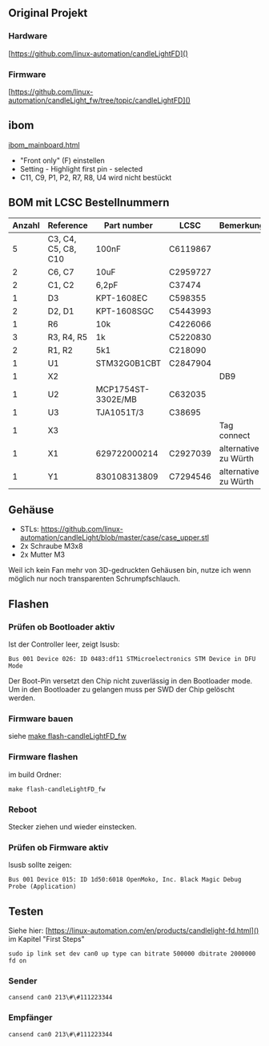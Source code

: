 ## Original Projekt
### Hardware
[https://github.com/linux-automation/candleLightFD]()

### Firmware
[https://github.com/linux-automation/candleLight_fw/tree/topic/candleLightFD]()

## ibom
[ibom_mainboard.html](https://html-preview.github.io/?url=https://github.com/linux-automation/candleLightFD/blob/main/release/candlelightfd-S01-R01/candlelightfd-S01-R01-V01/candlelightfd-S01-R01_BOM.html)
- "Front only" (F) einstellen
- Setting - Highlight first pin - selected
- C11, C9, P1, P2, R7, R8, U4 wird nicht bestückt

## BOM mit LCSC Bestellnummern
Anzahl   | Reference           | Part number        | LCSC     | Bemerkung
-------- | --------            | --------           | -------- | --------
5        | C3, C4, C5, C8, C10 | 100nF              | C6119867 | 
2        | C6, C7              | 10uF               | C2959727 | 
2        | C1, C2              | 6,2pF              | C37474   | 
1        | D3                  | KPT-1608EC         | C598355  | 
2        | D2, D1              | KPT-1608SGC        | C5443993 | 
1        | R6                  | 10k                | C4226066 | 
3        | R3, R4, R5          | 1k                 | C5220830 | 
2        | R1, R2              | 5k1                | C218090  | 
1        | U1                  | STM32G0B1CBT       | C2847904 | 
1        | X2                  |                    |          | DB9
1        | U2                  | MCP1754ST-3302E/MB | C632035  | 
1        | U3                  | TJA1051T/3         | C38695   | 
1        | X3                  |                    |          | Tag connect
1        | X1                  | 629722000214       | C2927039 | alternative zu Würth
1        | Y1                  | 830108313809       | C7294546 | alternative zu Würth

## Gehäuse
- STLs: https://github.com/linux-automation/candleLight/blob/master/case/case_upper.stl
- 2x Schraube M3x8 
- 2x Mutter M3 

Weil ich kein Fan mehr von 3D-gedruckten Gehäusen bin, nutze ich wenn möglich nur noch transparenten Schrumpfschlauch.

## Flashen

### Prüfen ob Bootloader aktiv

Ist der Controller leer, zeigt lsusb:

```
Bus 001 Device 026: ID 0483:df11 STMicroelectronics STM Device in DFU Mode
```

Der Boot-Pin versetzt den Chip nicht zuverlässig in den Bootloader mode. Um in den Bootloader zu gelangen muss per SWD der Chip gelöscht werden.

### Firmware bauen

siehe [make flash-candleLightFD_fw]()

### Firmware flashen

im build Ordner:
```
make flash-candleLightFD_fw
```
### Reboot

Stecker ziehen und wieder einstecken.

### Prüfen ob Firmware aktiv

lsusb sollte zeigen:

```
Bus 001 Device 015: ID 1d50:6018 OpenMoko, Inc. Black Magic Debug Probe (Application)
```

## Testen

Siehe hier: [https://linux-automation.com/en/products/candlelight-fd.html]() im Kapitel "First Steps"

```
sudo ip link set dev can0 up type can bitrate 500000 dbitrate 2000000 fd on
```

### Sender
```
cansend can0 213\#\#111223344
```

### Empfänger
```
cansend can0 213\#\#111223344
```
